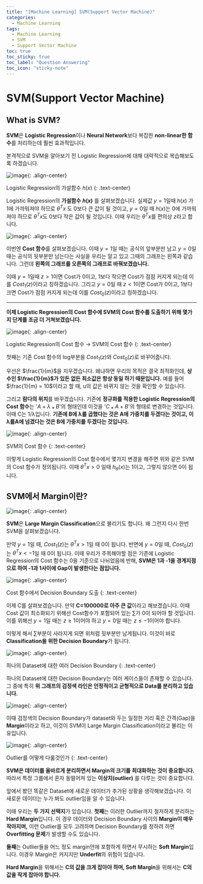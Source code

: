 ```yaml
---
title: "[Machine Learning] SVM(Support Vector Machine)"
categories:
  - Machine Learning
tags:
  - Machine Learning
  - SVM
  - Support Vector Machine
toc: true
toc_sticky: true
toc_label: "Question Answering"
toc_icon: "sticky-note"
---
```


# SVM(Support Vector Machine)

## What is SVM?

**SVM**은 **Logistic Regression**이나 **Neural Network**보다 복잡한 **non-linear한 함수**를 처리하는데 훨씬 효과적입니다.

본격적으로 SVM을 알아보기 전 Logistic Regression에 대해 대략적으로 복습해보도록 하겠습니다.

![image](https://user-images.githubusercontent.com/55765292/168734702-a7443171-5f9d-47f6-91d1-d78a8e605264.png){: .align-center}

Logistic Regression의 가설함수 $h(x)$
{: .text-center}

Logistic Regression의 **가설함수** **$h(x)$** 를 살펴보겠습니다. 실제값 $y = 1$일때 $h(x)$ 가 1에 가까워져야 하므로 *$θ^Tx$* 도 0보다 큰 값이 될 것이고, $y = 0$일 때 $h(x)$는 0에 가까워져야 하므로 $θ^Tx$도 0보다 작은 값이 될 것입니다. 이때 우리는 $θ^Tx$를 편의상 $z$라고 합니다.

![image](https://user-images.githubusercontent.com/55765292/168735736-20a8edfc-1f7d-47ec-86fd-81f372647ab9.png){: .align-center}

이번엔 **Cost 함수**를 살펴보겠습니다. 이때 $y=1$일 때는 공식의 앞부분만 남고 $y=0$일 때는 공식의 뒷부분만 남는다는 사실을 우리는 알고 있고 그때의 그래프는 왼쪽과 같습니다. 그런데 **왼쪽의 그래프를 오른쪽의 그래프로 바꿔보겠습니다.**

이때 $y = 1$일때 $z > 1$이면 Cost가 0이고, 1보다 작으면 Cost가 점점 커지게 되는데 이를 $Cost_{1}(z)$이라고 칭하겠습니다. 그리고 $y = 0$일 때 $z < 1$이면 Cost가 0이고, 1보다 크면 Cost가 점점 커지게 되는데 이를 $Cost_{0}(z)$이라고 칭하겠습니다.

---

**이제 Logistic Regression의 Cost 함수에 SVM의 Cost 함수를 도출하기 위해 몇가지 단계를 조금 더 거쳐보겠습니다.**

![image](https://user-images.githubusercontent.com/55765292/168736144-fcbc2ccd-0a96-46c6-a78b-9167835303ac.png){: .align-center}

Logistic Regression의 Cost 함수 → SVM의 Cost 함수
{: .text-center}

첫째는 기존 Cost 함수의 log부분을 $Cost_{1}(z)$와 $Cost_{0}(z)$로 바꾸어줍니다.

우선은 $\frac{1}{m}$을 지우겠습니다. 왜냐하면 우리의 목적은 결국 최적화인데, **상수인 $\frac{1}{m}$가 있든 없든 최소값은 항상 동일 하기 때문입니다.** 예를 들어 $\frac{1}{m} = 10$이라고 할 때, u의 값은 바뀌지 않는 것을 확인할 수 있습니다.

그리고 **람다의 위치**를 바꾸겠습니다. 기존에 **정규화를 적용한 Logistic Regression의 Cost 함수**는 '$A+λ⁎B$'의 형태인데 이것을 '$C⁎A+B$'의 형태로 변경하는 것입니다. 이때 C는 1/λ입니다. **기존에 B에 λ를 곱했다는 것은 A에 가중치를 두겠다는 것이고, 이 λ를A에 넘겼다는 것은 B에 가중치를 두겠다는 것입니다.**

![image](https://user-images.githubusercontent.com/55765292/168736741-3fbc2973-d23d-4ddf-9f25-2b35da279fbe.png){: .align-center}

SVM의 Cost 함수
{: .text-center}

이렇게 Logistic Regression의 Cost 함수에서 몇가지 변경을 해주면 위와 같은 SVM의 Cost 함수가 정의됩니다. 이때 $θ^Tx > 0$ 일때 $h_θ(x)$는 1이고, 그렇지 않으면 0이 됩니다.


## SVM에서 Margin이란?

![image](https://user-images.githubusercontent.com/55765292/168740342-9d679e2c-3f4b-4e03-abfe-cb294c032a43.png){: .align-center}

**SVM**은 **Large Margin Classification**으로 불리기도 합니다. 왜 그런지 다시 한번 SVM을 살펴보겠습니다.

만약 $y = 1$일 때, $Cost_{1}(z)$는 $θ^Tx > 1$일 때 0이 됩니다. 반면에 $y= 0$일 때, $Cost_{0}(z)$는 $θ^Tx < -1$일 때 0이 됩니다. 이때 우리가 주목해야할 점은 기존에 Logistic Regression의 Cost 함수는 0을 기준으로 나뉘었음에 반해, **SVM은 1과 -1을 경계지점으로 하여 -1과 1사이에 Gap이 발생한다는 점입니다.**

![image](https://user-images.githubusercontent.com/55765292/168740799-462b197e-6795-4e3f-90ef-222524bdca6b.png){: .align-center}

Cost 함수에서 Decision Boundary 도출
{: .text-center}

이제 C를 살펴보겠습니다. 만약 **C=100000로 아주 큰 값**이라고 해보겠습니다. 이때 Cost 값이 최소화되기 위해선 Cost함수가 포함되어 있는 ∑가 0이 되어야 할 것입니다. 이를 위해선 $y = 1$일 때는 $z ≥ 1$이어야 하고 $y = 0$일 때는 $z ≤ -1$이어야 합니다.

이렇게 해서 ∑부분이 사라지게 되면 위처럼 뒷부분만 남게됩니다. 이것이 바로 **Classification을 위한 Decision Boundary**가 됩니다.

![image](https://user-images.githubusercontent.com/55765292/168741495-254b5a6e-0368-4c7b-9b73-5c49a07ff542.png){: .align-center}

하나의 Dataset에 대한 여러 Decision Boundary
{: .text-center}

하나의 Dataset에 대한 Decision Boundary는 여러 케이스들이 존재할 수 있습니다. 그 중에 특히 **위 그래프의 검정색 라인은 안정적이고 균형적으로 Data를 분리하고 있습니다.**

![image](https://user-images.githubusercontent.com/55765292/168741670-2b97b302-48e8-460c-b4e6-a9dd6cfe9836.png){: .align-center}

이때 검정색의 Decision Boundary가 dataset와 두는 일정한 거리 혹은 간격(Gap)을 **Margin**이라고 하고, 이것이 SVM이 Large Margin Classification이라고 불리는 이유입니다.

![image](https://user-images.githubusercontent.com/55765292/168741793-0dbf3cfe-4a38-4a18-aa06-a64f6ec1b4ab.png){: .align-center}

Outlier를 어떻게 다룰것인가
{: .text-center}

**SVM은 데이터를 올바르게 분리하면서 Margin의 크기를 최대화하는 것이 중요합니다.** 따라서 특정 그룹에서 혼자 동떨어져 있는 **이상치(outlier)** 를 다루는 것이 중요합니다.

앞에서 봤던 똑같은 Dataset에 새로운 데이터가 추가된 상황을 생각해보겠습니다. 이 새로운 데이터는 누가 봐도 outlier임을 알 수 있습니다.

이때 우리는 **두 가지 선택지**가 있습니다. **첫째**는 이러한 Outlier까지 철저하게 분리하는 **Hard Margin**입니다. 이 경우 데이터와 Decision Boundary 사이의 **Margin이 매우 작아지며,** 이런 Outlier를 모두 고려하며 Decision Boundary를 정하려 하면 **Overfitting 문제**가 발생할 수도 있습니다.

**둘째**는 Outlier들을 어느 정도 margin안에 포함하게 하면서 무시하는 **Soft Margin**입니다. 이경우 Margin은 커지지만 **Underfit**의 위험이 있습니다.

**Hard Margin**을 위해서는 **C의 값을 크게 잡아야 하며, Soft Margin**을 위해서는 **C의 값을 작게 잡아야 합니다.**
